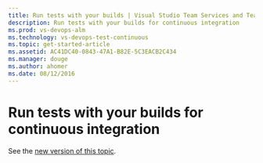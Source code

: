```yaml
---
title: Run tests with your builds | Visual Studio Team Services and Team Foundation Server
description: Run tests with your builds for continuous integration 
ms.prod: vs-devops-alm
ms.technology: vs-devops-test-continuous
ms.topic: get-started-article
ms.assetid: AC41DC40-0843-47A1-B82E-5C3EACB2C434 
ms.manager: douge
ms.author: ahomer
ms.date: 08/12/2016
---
```


# Run tests with your builds for continuous integration

See the [new version of this topic](getting-started\getting-started-with-continuous-testing.md).

